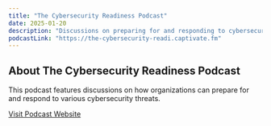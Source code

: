 ```yaml
---
title: "The Cybersecurity Readiness Podcast"
date: 2025-01-20
description: "Discussions on preparing for and responding to cybersecurity threats."
podcastLink: "https://the-cybersecurity-readi.captivate.fm"
---
```


## About The Cybersecurity Readiness Podcast

This podcast features discussions on how organizations can prepare for and respond to various cybersecurity threats.

[Visit Podcast Website](https://the-cybersecurity-readi.captivate.fm)
